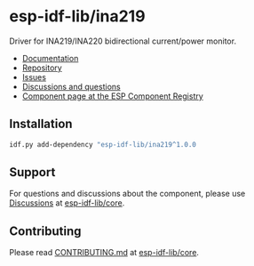 # esp-idf-lib/ina219

Driver for INA219/INA220 bidirectional current/power monitor.

* [Documentation](https://esp-idf-lib.github.io/ina219/)
* [Repository](https://github.com/esp-idf-lib/ina219)
* [Issues](https://github.com/esp-idf-lib/ina219/issues)
* [Discussions and questions](https://github.com/esp-idf-lib/core/discussions)
* [Component page at the ESP Component Registry](https://components.espressif.com/components/esp-idf-lib/ina219)

## Installation

```sh
idf.py add-dependency "esp-idf-lib/ina219^1.0.0
```

## Support

For questions and discussions about the component, please use
[Discussions](https://github.com/esp-idf-lib/core/discussions)
at [esp-idf-lib/core](https://github.com/esp-idf-lib/core).

## Contributing

Please read [CONTRIBUTING.md](https://github.com/esp-idf-lib/core/blob/main/CONTRIBUTING.md)
at [esp-idf-lib/core](https://github.com/esp-idf-lib/core).
